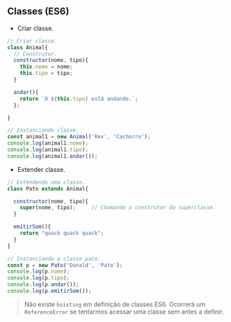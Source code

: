 ## Classes (ES6)

* Criar classe.

```js
// Criar classe.
class Animal{
  // Construtor.
  constructor(nome, tipo){
    this.nome = nome;
    this.tipo = tipo;
  }

  andar(){
    return `O ${this.tipo} está andando.`;
  };

}

// Instanciando classe.
const animal1 = new Animal('Rex', 'Cachorro');
console.log(animal1.nome);
console.log(animal1.tipo);
console.log(animal1.andar());
```


* Extender classe.

```js
// Extendendo uma classe.
class Pato extends Animal{

  constructor(nome, tipo){
    super(nome, tipo);     // Chamando o construtor da superclasse.
  }

  emitirSom(){
    return "quack quack quack";
  }
}

// Instanciando a classe pato.
const p = new Pato('Donald', 'Pato');
console.log(p.nome);
console.log(p.tipo);
console.log(p.andar());
console.log(p.emitirSom());
```


> Não existe `hoisting` em definição de classes ES6. Ocorrerá um `ReferenceError` se
tentarmos acessar uma classe sem antes a definir.
